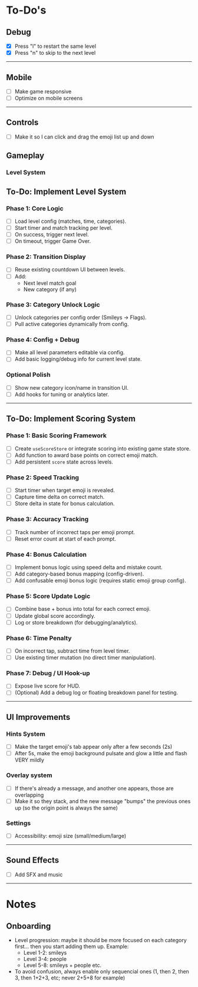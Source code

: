 # To-Do's

## Debug
- [x] Press "l" to restart the same level
- [x] Press "n" to skip to the next level

---

## Mobile

- [ ] Make game responsive
- [ ] Optimize on mobile screens

---

## Controls
- [ ] Make it so I can click and drag the emoji list up and down

## Gameplay
### Level System

## To-Do: Implement Level System

### Phase 1: Core Logic
- [ ] Load level config (matches, time, categories).
- [ ] Start timer and match tracking per level.
- [ ] On success, trigger next level.
- [ ] On timeout, trigger Game Over.

### Phase 2: Transition Display
- [ ] Reuse existing countdown UI between levels.
- [ ] Add:
  - Next level match goal
  - New category (if any)

### Phase 3: Category Unlock Logic
- [ ] Unlock categories per config order (Smileys → Flags).
- [ ] Pull active categories dynamically from config.

### Phase 4: Config + Debug
- [ ] Make all level parameters editable via config.
- [ ] Add basic logging/debug info for current level state.

### Optional Polish
- [ ] Show new category icon/name in transition UI.
- [ ] Add hooks for tuning or analytics later.

---

## To-Do: Implement Scoring System

### Phase 1: Basic Scoring Framework
- [ ] Create `useScoreStore` or integrate scoring into existing game state store.
- [ ] Add function to award base points on correct emoji match.
- [ ] Add persistent `score` state across levels.

### Phase 2: Speed Tracking
- [ ] Start timer when target emoji is revealed.
- [ ] Capture time delta on correct match.
- [ ] Store delta in state for bonus calculation.

### Phase 3: Accuracy Tracking
- [ ] Track number of incorrect taps per emoji prompt.
- [ ] Reset error count at start of each prompt.

### Phase 4: Bonus Calculation
- [ ] Implement bonus logic using speed delta and mistake count.
- [ ] Add category-based bonus mapping (config-driven).
- [ ] Add confusable emoji bonus logic (requires static emoji group config).

### Phase 5: Score Update Logic
- [ ] Combine base + bonus into total for each correct emoji.
- [ ] Update global score accordingly.
- [ ] Log or store breakdown (for debugging/analytics).

### Phase 6: Time Penalty
- [ ] On incorrect tap, subtract time from level timer.
- [ ] Use existing timer mutation (no direct timer manipulation).

### Phase 7: Debug / UI Hook-up
- [ ] Expose live score for HUD.
- [ ] (Optional) Add a debug log or floating breakdown panel for testing.

---

## UI Improvements

### Hints System
- [ ] Make the target emoji's tab appear only after a few seconds (2s)
- [ ] After 5s, make the emoji background pulsate and glow a little and flash VERY mildly

### Overlay system
- [ ] If there's already a message, and another one appears, those are overlapping
- [ ] Make it so they stack, and the new message "bumps" the previous ones up (so the origin point is always the same)

### Settings
- [ ] Accessibility: emoji size (small/medium/large)

---

## Sound Effects
- [ ] Add SFX and music

---

# Notes

## Onboarding
- Level progression: maybe it should be more focused on each category first... then you start adding them up. Example:
  - Level 1-2: smileys
  - Level 3-4: people
  - Level 5-8: smileys + people
  etc.
- To avoid confusion, always enable only sequencial ones (1, then 2, then 3, then 1+2+3, etc; never 2+5+8 for example)